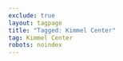 ```yaml
---
exclude: true
layout: tagpage
title: "Tagged: Kimmel Center"
tag: Kimmel Center
robots: noindex
---
```

